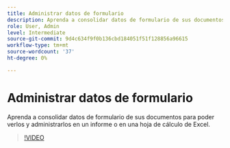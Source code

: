 ```yaml
---
title: Administrar datos de formulario
description: Aprenda a consolidar datos de formulario de sus documentos
role: User, Admin
level: Intermediate
source-git-commit: 9d4c634f9f0b136cbd184051f51f128856a96615
workflow-type: tm+mt
source-wordcount: '37'
ht-degree: 0%

---
```


# Administrar datos de formulario

Aprenda a consolidar datos de formulario de sus documentos para poder verlos y administrarlos en un informe o en una hoja de cálculo de Excel.

>[!VIDEO](https://video.tv.adobe.com/v/3419330?quality=12&learn=on&hidetitle=true)
